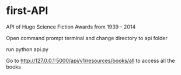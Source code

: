 # first-API
API of Hugo Science Fiction Awards from 1939 - 2014 

Open command prompt terminal and change directory to api folder

run python api.py

Go to http://127.0.0.1:5000/api/v1/resources/books/all  to access all the books

